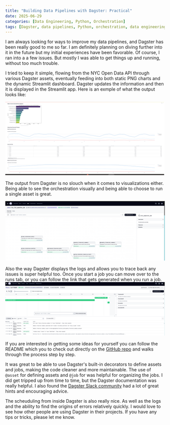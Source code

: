 ```yaml
---
title: "Building Data Pipelines with Dagster: Practical"
date: 2025-06-29
categories: [Data Engineering, Python, Orchestration]
tags: [Dagster, data pipelines, Python, orchestration, data engineering]
---
```


I am always looking for ways to improve my data pipelines, and Dagster has been really good to me so far.  I am definitely planning on diving further into it in the future but my initial experiences have been favorable.  Of course, I ran into a a few issues.  But mostly I was able to get things up and running, without too much trouble.  


I tried to keep it simple, flowing from the NYC Open Data API through various Dagster assets, eventually feeding into both static PNG charts and the dynamic Streamlit dashboard. 
Dagster updates the information and then it is displayed in the Streamlit app.  Here is an exmple of what the output looks like:

<img src="/assets/img/streamdagster.png" alt="Dagster streamlit image" width="600px">

The output from Dagster is no slouch when it comes to visualizations either.  Being able to see the orchestration visually and being able to choose to run a single asset is great.

<img src="/assets/img/full_pipeline.png" alt="Dagster streamlit image" width="600px">


Also the way Dagster displays the logs and allows you to trace back any issues is super helpful too.  Once you start a job you can move over to the runs tab, or you can follow the link that gets generated when you run a job.  
<img src="/assets/img/Run_dagster.png" alt="Dagster streamlit image" width="600px">


If you are interested in getting some ideas for yourself you can follow the README which you to check out directly on the [GitHub repo](https://github.com/TJAdryan/dagster_starter) and walks through the process step by step. 

It was great to be able to use Dagster's built-in decorators to define assets and jobs, making the code cleaner and more maintainable. The use of `@asset` for defining assets and `@job` for was helpful for organizing the jobs.  I did get tripped up from time to time, but the Dagster documentation was really helpful.  I also found the [Dagster Slack community](https://dagster.io/community) had a lot of great hints and encouraging advice.

The scheuduling from inside Dagster is also really nice.  As well as the logs and the ability to find the origins of errors relatively quickly.  I would love to see how other people are using Dagster in their projects.  If you have any tips or tricks, please let me know.  

